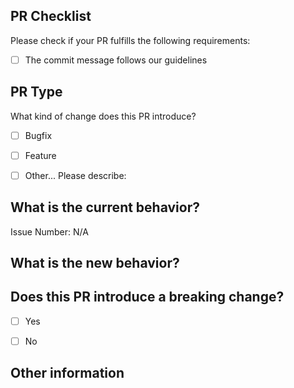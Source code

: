 ## PR Checklist
Please check if your PR fulfills the following requirements:

- [ ] The commit message follows our guidelines <!-- TODO: Link guidelines -->

## PR Type
What kind of change does this PR introduce?

<!-- Please check the one that applies to this PR using "x". -->

- [ ] Bugfix
- [ ] Feature
- [ ] Other... Please describe:


## What is the current behavior?
<!-- Please describe the current behavior that you are modifying, or link to a relevant issue. -->

Issue Number: N/A


## What is the new behavior?


## Does this PR introduce a breaking change?

- [ ] Yes
- [ ] No


<!-- If this PR contains a breaking change, please describe the impact and migration path for existing applications below. -->


## Other information
